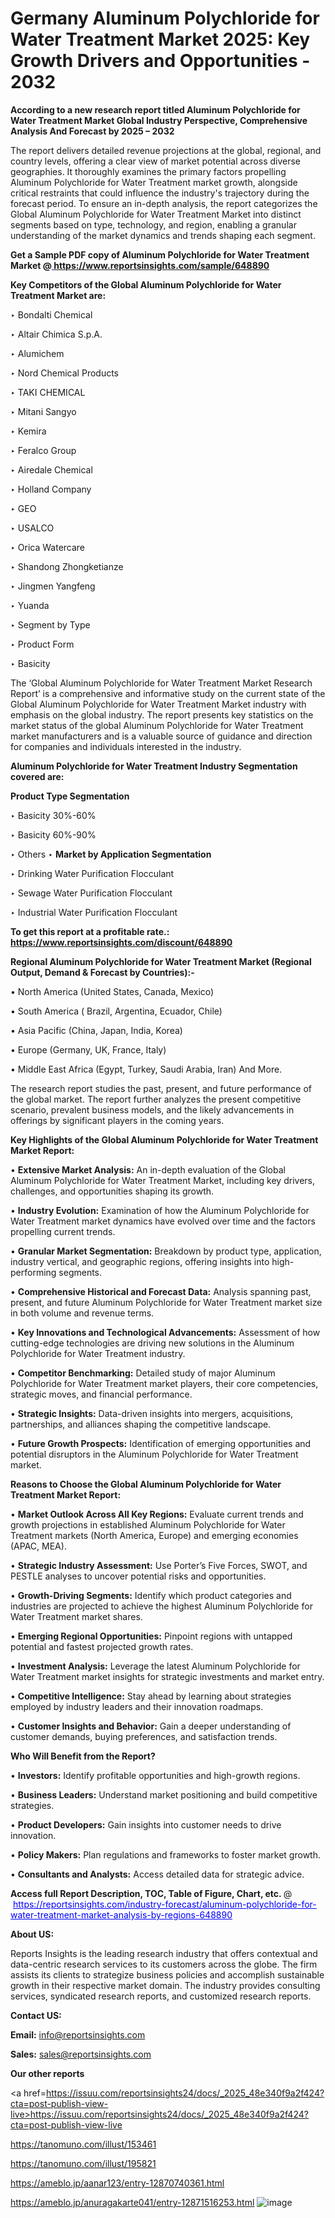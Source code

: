 # Germany Aluminum Polychloride for Water Treatment Market 2025: Key Growth Drivers and Opportunities - 2032

<strong>According to a new research report titled Aluminum Polychloride for Water Treatment Market Global Industry Perspective, Comprehensive Analysis And Forecast by 2025 – 2032</strong>

The report delivers detailed revenue projections at the global, regional, and country levels, offering a clear view of market potential across diverse geographies. It thoroughly examines the primary factors propelling Aluminum Polychloride for Water Treatment market growth, alongside critical restraints that could influence the industry's trajectory during the forecast period. To ensure an in-depth analysis, the report categorizes the Global Aluminum Polychloride for Water Treatment Market into distinct segments based on type, technology, and region, enabling a granular understanding of the market dynamics and trends shaping each segment.

<strong>Get a Sample PDF copy of Aluminum Polychloride for Water Treatment Market </strong><strong>@<a href=https://www.reportsinsights.com/sample/648890 style=color:#0000ff;> https://www.reportsinsights.com/sample/648890</a></strong></font>

<strong>Key Competitors of the Global Aluminum Polychloride for Water Treatment Market are:</strong>

‣ Bondalti Chemical

‣ Altair Chimica S.p.A.

‣ Alumichem

‣ Nord Chemical Products

‣ TAKI CHEMICAL

‣ Mitani Sangyo

‣ Kemira

‣ Feralco Group

‣ Airedale Chemical

‣ Holland Company

‣ GEO

‣ USALCO

‣ Orica Watercare

‣ Shandong Zhongketianze

‣ Jingmen Yangfeng

‣ Yuanda

‣ Segment by Type

‣ Product Form

‣ Basicity

The ‘Global Aluminum Polychloride for Water Treatment Market Research Report’ is a comprehensive and informative study on the current state of the Global Aluminum Polychloride for Water Treatment Market industry with emphasis on the global industry. The report presents key statistics on the market status of the global Aluminum Polychloride for Water Treatment market manufacturers and is a valuable source of guidance and direction for companies and individuals interested in the industry.

<strong>Aluminum Polychloride for Water Treatment Industry Segmentation covered are:</strong>

<strong>Product Type Segmentation</strong>

‣ Basicity 30%-60%

‣ Basicity 60%-90%

‣ Others
‣ 
<strong>Market by Application Segmentation</strong>

‣ Drinking Water Purification Flocculant

‣ Sewage Water Purification Flocculant

‣ Industrial Water Purification Flocculant

<strong>To get this report at a profitable rate.: <a href=https://www.reportsinsights.com/discount/648890 style=color:#0000ff;>https://www.reportsinsights.com/discount/648890</a></strong></font>

<strong>Regional Aluminum Polychloride for Water Treatment Market (Regional Output, Demand &amp; Forecast by Countries):-</strong>

• North America (United States, Canada, Mexico)

• South America ( Brazil, Argentina, Ecuador, Chile)

• Asia Pacific (China, Japan, India, Korea)

• Europe (Germany, UK, France, Italy)

• Middle East Africa (Egypt, Turkey, Saudi Arabia, Iran) And More.

The research report studies the past, present, and future performance of the global market. The report further analyzes the present competitive scenario, prevalent business models, and the likely advancements in offerings by significant players in the coming years.

<strong>Key Highlights of the Global Aluminum Polychloride for Water Treatment Market Report:</strong>

• <strong>Extensive Market Analysis:</strong> An in-depth evaluation of the Global Aluminum Polychloride for Water Treatment Market, including key drivers, challenges, and opportunities shaping its growth.

• <strong>Industry Evolution:</strong> Examination of how the Aluminum Polychloride for Water Treatment market dynamics have evolved over time and the factors propelling current trends.

• <strong>Granular Market Segmentation:</strong> Breakdown by product type, application, industry vertical, and geographic regions, offering insights into high-performing segments.

• <strong>Comprehensive Historical and Forecast Data:</strong> Analysis spanning past, present, and future Aluminum Polychloride for Water Treatment market size in both volume and revenue terms.

• <strong>Key Innovations and Technological Advancements:</strong> Assessment of how cutting-edge technologies are driving new solutions in the Aluminum Polychloride for Water Treatment industry.

• <strong>Competitor Benchmarking:</strong> Detailed study of major Aluminum Polychloride for Water Treatment market players, their core competencies, strategic moves, and financial performance.

• <strong>Strategic Insights:</strong> Data-driven insights into mergers, acquisitions, partnerships, and alliances shaping the competitive landscape.

• <strong>Future Growth Prospects:</strong> Identification of emerging opportunities and potential disruptors in the Aluminum Polychloride for Water Treatment market.

<strong>Reasons to Choose the Global Aluminum Polychloride for Water Treatment Market Report:</strong>

• <strong>Market Outlook Across All Key Regions:</strong> Evaluate current trends and growth projections in established Aluminum Polychloride for Water Treatment markets (North America, Europe) and emerging economies (APAC, MEA).

• <strong>Strategic Industry Assessment:</strong> Use Porter’s Five Forces, SWOT, and PESTLE analyses to uncover potential risks and opportunities.

• <strong>Growth-Driving Segments:</strong> Identify which product categories and industries are projected to achieve the highest Aluminum Polychloride for Water Treatment market shares.

• <strong>Emerging Regional Opportunities:</strong> Pinpoint regions with untapped potential and fastest projected growth rates.

• <strong>Investment Analysis:</strong> Leverage the latest Aluminum Polychloride for Water Treatment market insights for strategic investments and market entry.

• <strong>Competitive Intelligence:</strong> Stay ahead by learning about strategies employed by industry leaders and their innovation roadmaps.

• <strong>Customer Insights and Behavior:</strong> Gain a deeper understanding of customer demands, buying preferences, and satisfaction trends.

<strong>Who Will Benefit from the Report?</strong>

• <strong>Investors:</strong> Identify profitable opportunities and high-growth regions.

• <strong>Business Leaders:</strong> Understand market positioning and build competitive strategies.

• <strong>Product Developers:</strong> Gain insights into customer needs to drive innovation.

• <strong>Policy Makers:</strong> Plan regulations and frameworks to foster market growth.

• <strong>Consultants and Analysts:</strong> Access detailed data for strategic advice.
</ul>
<strong>Access full Report Description, TOC, Table of Figure, Chart, etc. </strong>@  <a href=https://reportsinsights.com/industry-forecast/aluminum-polychloride-for-water-treatment-market-analysis-by-regions-648890 style=color:#0000ff;>https://reportsinsights.com/industry-forecast/aluminum-polychloride-for-water-treatment-market-analysis-by-regions-648890</a></font>

<strong><strong>About US</strong>:</strong>

Reports Insights is the leading research industry that offers contextual and data-centric research services to its customers across the globe. The firm assists its clients to strategize business policies and accomplish sustainable growth in their respective market domain. The industry provides consulting services, syndicated research reports, and customized research reports.

<strong>Contact US:</strong>

<p class=""""><b>Email:</b> <a href=mailto:info@reportsinsights.com>info@reportsinsights.com</a></p>
<p class=""""><b>Sales:</b> <a href=mailto:sales@reportsinsights.com>sales@reportsinsights.com</a></p>

<strong>Our other reports</strong>

<a href=https://issuu.com/reportsinsights24/docs/_2025_48e340f9a2f424?cta=post-publish-view-live>https://issuu.com/reportsinsights24/docs/_2025_48e340f9a2f424?cta=post-publish-view-live</a>

<a href=https://tanomuno.com/illust/153461>https://tanomuno.com/illust/153461</a>

<a href=https://tanomuno.com/illust/195821>https://tanomuno.com/illust/195821</a>

<a href=https://ameblo.jp/aanar123/entry-12870740361.html>https://ameblo.jp/aanar123/entry-12870740361.html</a>

<a href=https://ameblo.jp/anuragakarte041/entry-12871516253.html>https://ameblo.jp/anuragakarte041/entry-12871516253.html</a>
![image](https://github.com/user-attachments/assets/0fd04520-4881-4a86-8d77-6d087a60bf27)
